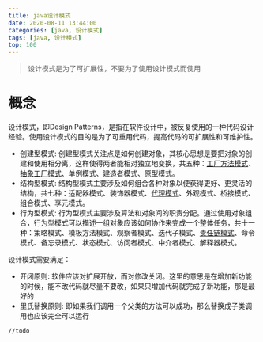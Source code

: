 ```yaml
---
title: java设计模式
date: 2020-08-11 13:44:00
categories: [java, 设计模式] 
tags: [java, 设计模式]
top: 100
---
```


> 设计模式是为了可扩展性，不要为了使用设计模式而使用

# 概念

设计模式，即Design Patterns，是指在软件设计中，被反复使用的一种代码设计经验。使用设计模式的目的是为了可重用代码，提高代码的可扩展性和可维护性。

* 创建型模式: 创建型模式关注点是如何创建对象，其核心思想是要把对象的创建和使用相分离，这样使得两者能相对独立地变换，共五种：[工厂方法模式](/2020/10/27/java设计模式-工厂方法模式)、[抽象工厂模式](/2020/10/27/java设计模式-抽象工厂模式)、单例模式、建造者模式、原型模式。
* 结构型模式: 结构型模式主要涉及如何组合各种对象以便获得更好、更灵活的结构，共七种：适配器模式、装饰器模式、[代理模式](/2020/07/16/java设计模式-代理模式)、外观模式、桥接模式、组合模式、享元模式。
* 行为型模式: 行为型模式主要涉及算法和对象间的职责分配。通过使用对象组合，行为型模式可以描述一组对象应该如何协作来完成一个整体任务，共十一种：策略模式、模板方法模式、观察者模式、迭代子模式、[责任链模式](/2020/09/27/java设计模式-责任链模式)、命令模式、备忘录模式、状态模式、访问者模式、中介者模式、解释器模式。
  
设计模式需要满足：
* 开闭原则: 软件应该对扩展开放，而对修改关闭。这里的意思是在增加新功能的时候，能不改代码就尽量不要改，如果只增加代码就完成了新功能，那是最好的
* 里氏替换原则: 即如果我们调用一个父类的方法可以成功，那么替换成子类调用也应该完全可以运行

```
//todo
```

